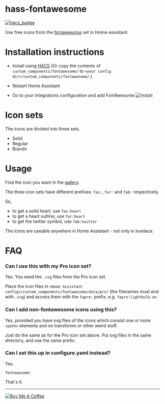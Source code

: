 # hass-fontawesome

[![hacs_badge](https://img.shields.io/badge/HACS-Default-orange.svg)](https://github.com/custom-components/hacs)

Use free icons from the [fontawesome](https://fontawesome.com) set in Home-assistant.

# Installation instructions

- Install using [HACS](https://hacs.xyz) (Or copy the contents of `custom_components/fontawesome/` to `<your config dir>/custom_components/fontawesome/`.)

- Restart Home Assistant

- Go to your integrations configuration and add FontAwesome
  ![Install](https://user-images.githubusercontent.com/1299821/68902965-f731fc80-0739-11ea-8712-9329243ca8f6.png)

# Icon sets

The icons are divided into three sets.

- Solid
- Regular
- Brands

# Usage

Find the icon you want in the [gallery](https://fontawesome.com/icons?d=gallery&m=free).

The three icon sets have different prefixes: `fas:`, `far:` and `fab:` respectively.

So,

- to get a solid heart, use `fas:heart`
- to get a heart outline, use `far:heart`
- to get the twitter symbol, use `fab:twitter`

The icons are useable anywhere in Home Assistant - not only in lovelace.

# FAQ

### Can I use this with my Pro icon set?

Yes.
You need the `.svg` files from the Pro icon set.

Place the icon files in `<Home Assistant config>/custom_components/fontawesome/data/pro/` (the filenames must end with `.svg`) and access them with the `fapro:` prefix, e.g. `fapro:lightbulb-on`.

### Can I add non-fontawesome icons using this?

Yes, provided you have svg files of the icons which consist one or more `<path>` elements and no transforms or other weird stuff.

Just do the same as for the Pro icon set above. Put svg files in the same directory, and use the same prefix.

### Can I set this up in configure.yaml instead?

Yes.

```
fontawesome:
```

That's it.

---

<a href="https://www.buymeacoffee.com/uqD6KHCdJ" target="_blank"><img src="https://www.buymeacoffee.com/assets/img/custom_images/white_img.png" alt="Buy Me A Coffee" style="height: auto !important;width: auto !important;" ></a>
